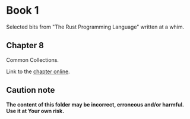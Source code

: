 # Book 1

Selected bits from "The Rust Programming Language" written at a whim.

## Chapter 8

Common Collections.

Link to the [chapter online](https://doc.rust-lang.org/book/ch08-00-common-collections.html).

## Caution note

**The content of this folder may be incorrect, erroneous and/or harmful. Use it at Your own risk.**

